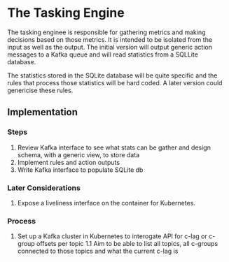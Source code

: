 # The Tasking Engine

The tasking enginee is responsible for gathering metrics and making decisions based on those metrics. It is intended to be isolated from the input as well as the output. The initial version will output generic action messages to a Kafka queue and will read statistics from a SQLLite database.

The statistics stored in the SQLite database will be quite specific and the rules that process those statistics will be hard coded. A later version could genericise these rules.

## Implementation

### Steps

1. Review Kafka interface to see what stats can be gather and design schema, with a generic view, to store data
2. Implement rules and action outputs
3. Write Kafka interface to populate SQLite db

### Later Considerations

1. Expose a liveliness interface on the container for Kubernetes.

### Process

1. Set up a Kafka cluster in Kubernetes to interogate API for c-lag or c-group offsets per topic
1.1 Aim to be able to list all topics, all c-groups connected to those topics and what the current c-lag is